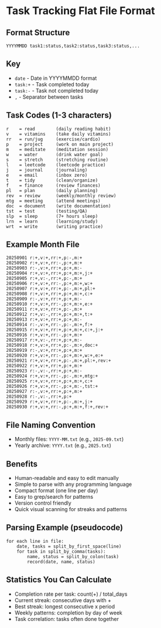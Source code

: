 # Task Tracking Flat File Format

## Format Structure

```
YYYYMMDD task1:status,task2:status,task3:status,...
```

## Key

- `date` - Date in YYYYMMDD format
- `task:+` - Task completed today
- `task:-` - Task not completed today
- `,` - Separator between tasks

## Task Codes (1-3 characters)

```
r    = read        (daily reading habit)
v    = vitamins    (take daily vitamins)
rr   = run/jug     (exercise/cardio)
p    = project     (work on main project)
m    = meditate    (meditation session)
w    = water       (drink water goal)
s    = stretch     (stretching routine)
l    = leetcode    (leetcode practice)
j    = journal     (journaling)
e    = email       (inbox zero)
t    = tidy        (clean/organize)
f    = finance     (review finances)
pl   = plan        (daily planning)
rev  = review      (weekly/monthly review)
mtg  = meeting     (attend meetings)
doc  = document    (write documentation)
tst  = test        (testing/QA)
slp  = sleep       (7+ hours sleep)
lrn  = learn       (learning/study)
wrt  = write       (writing practice)
```

## Example Month File

```
20250901 r:+,v:+,rr:+,p:-,m:+
20250902 r:+,v:+,rr:-,p:+,m:+
20250903 r:-,v:+,rr:+,p:+,m:-
20250904 r:+,v:+,rr:+,p:+,m:+,j:+
20250905 r:+,v:-,rr:+,p:-,m:+
20250906 r:+,v:+,rr:-,p:+,m:+,w:+
20250907 r:+,v:+,rr:+,p:-,m:+,pl:+
20250908 r:+,v:+,rr:+,p:+,m:+,c:+
20250909 r:-,v:+,rr:+,p:+,m:-
20250910 r:+,v:+,rr:-,p:+,m:+,e:+
20250911 r:+,v:+,rr:+,p:-,m:+
20250912 r:+,v:-,rr:+,p:+,m:+,t:+
20250913 r:+,v:+,rr:+,p:+,m:-
20250914 r:-,v:+,rr:-,p:-,m:+,f:+
20250915 r:+,v:+,rr:+,p:+,m:+,c:+,j:+
20250916 r:+,v:+,rr:-,p:+,m:+
20250917 r:+,v:-,rr:+,p:+,m:-
20250918 r:+,v:+,rr:+,p:-,m:+,doc:+
20250919 r:-,v:+,rr:+,p:+,m:+
20250920 r:+,v:+,rr:-,p:+,m:+,w:+,e:+
20250921 r:+,v:+,rr:+,p:-,m:+,pl:+,rev:+
20250922 r:+,v:+,rr:+,p:+,m:+
20250923 r:-,v:-,rr:+,p:+,m:-
20250924 r:+,v:+,rr:-,p:-,m:+,mtg:+
20250925 r:+,v:+,rr:+,p:+,m:+,c:+
20250926 r:+,v:+,rr:-,p:+,m:-,tst:+
20250927 r:-,v:+,rr:+,p:+,m:+
20250928 r:-,v:-,rr:+,p:+
20250929 r:+,v:+,rr:+,p:-,m:+,j:+
20250930 r:+,v:+,rr:-,p:+,m:+,f:+,rev:+
```

## File Naming Convention

- Monthly files: `YYYY-MM.txt` (e.g., `2025-09.txt`)
- Yearly archive: `YYYY.txt` (e.g., `2025.txt`)

## Benefits

- Human-readable and easy to edit manually
- Simple to parse with any programming language
- Compact format (one line per day)
- Easy to grep/search for patterns
- Version control friendly
- Quick visual scanning for streaks and patterns

## Parsing Example (pseudocode)

```
for each line in file:
    date, tasks = split_by_first_space(line)
    for task in split_by_comma(tasks):
        name, status = split_by_colon(task)
        record(date, name, status)
```

## Statistics You Can Calculate

- Completion rate per task: count(+) / total_days
- Current streak: consecutive days with +
- Best streak: longest consecutive x period
- Weekly patterns: completion by day of week
- Task correlation: tasks often done together
